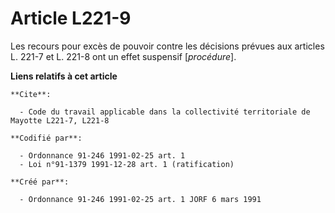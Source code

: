 # Article L221-9

Les recours pour excès de pouvoir contre les décisions prévues aux articles L. 221-7 et L. 221-8 ont un effet suspensif
[*procédure*].

**Liens relatifs à cet article**

	**Cite**:

	  - Code du travail applicable dans la collectivité territoriale de Mayotte L221-7, L221-8

	**Codifié par**:

	  - Ordonnance 91-246 1991-02-25 art. 1
	  - Loi n°91-1379 1991-12-28 art. 1 (ratification)

	**Créé par**:

	  - Ordonnance 91-246 1991-02-25 art. 1 JORF 6 mars 1991
